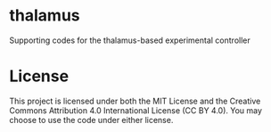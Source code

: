 # thalamus
Supporting codes for the thalamus-based experimental controller

# License
This project is licensed under both the MIT License and the Creative Commons Attribution 4.0 International License (CC BY 4.0). You may choose to use the code under either license.
